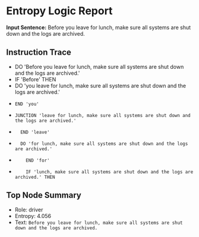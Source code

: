 # Entropy Logic Report

**Input Sentence:** Before you leave for lunch, make sure all systems are shut down and the logs are archived.

## Instruction Trace
- DO 'Before you leave for lunch, make sure all systems are shut down and the logs are archived.'
-   IF 'Before' THEN
-   DO 'you leave for lunch, make sure all systems are shut down and the logs are archived.'
-     END 'you'
-     JUNCTION 'leave for lunch, make sure all systems are shut down and the logs are archived.'
-       END 'leave'
-       DO 'for lunch, make sure all systems are shut down and the logs are archived.'
-         END 'for'
-         IF 'lunch, make sure all systems are shut down and the logs are archived.' THEN

## Top Node Summary
- Role: driver
- Entropy: 4.056
- Text: `Before you leave for lunch, make sure all systems are shut down and the logs are archived.`
